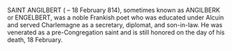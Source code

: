 SAINT ANGILBERT ( – 18 February 814), sometimes known as ANGILBERK or ENGELBERT, was a noble Frankish poet who was educated under Alcuin and served Charlemagne as a secretary, diplomat, and son-in-law. He was venerated as a pre-Congregation saint and is still honored on the day of his death, 18 February.
